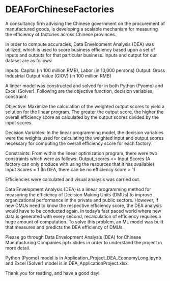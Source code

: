 # DEAForChineseFactories

A consultancy firm advising the Chinese government on the procurement of manufactured goods, is developing a scalable mechanism for measuring the efficiency of factories across Chinese provinces.

In order to compute accuracies, Data Envelopment Analysis (DEA) was utilized, which is used to score business efficiency based upon a set of inputs and outputs for that particular business. Inputs and output for our dataset are as follows:

Inputs: Capital (in 100 million RMB), Labor (in 10,000 persons)
Output: Gross Industrial Output Value (GIOV) (in 100 million RMB)

A linear model was constructed and solved for in both Python (Pyomo) and Excel (Solver). Following are the objective function, decision variables, constraint:

Objective: Maximize the calculation of the weighted output scores to yield a solution for the linear program. The greater the output score, the higher the overall efficiency score as calculated by the output scores divided by the input scores.

Decision Variables: In the linear programming model, the decision variables were the weights used for calculating the weighted input and output scores necessary for computing the overall efficiency score for each factory.

Constraints: From within the linear optimization program, there were two constraints which were as follows:
Output_scores <= Input Scores (A factory can only produce with using the resources that it has available)
Input Scores = 1 (In DEA, there can be no efficiency score > 1)

Efficiencies were calculated and visual analysis was carried out.

Data Envelopment Analysis (DEA) is a linear programming method for measuring the efficiency of Decision Making Units (DMUs) to improve organizational performance in the private and public sectors. However, if new DMUs need to know the respective efficiency score, the DEA analysis would have to be conducted again. In today’s fast paced world where new data is generated with every second, recalculation of efficiency requires a huge amount of computation. To solve this problem, an ML model was built that measures and predicts the DEA efficiency of DMUs.

Please go through Data Envelopment Analysis (DEA) for Chinese Manufacturing Companies.pptx slides in order to understand the project in more detail.

Python (Pyomo) model is in Application_Project_DEA_EconomyLong.ipynb and Excel (Solver) model is in DEA_ApplicationProject.xlsx. 

Thank you for reading, and have a good day!
